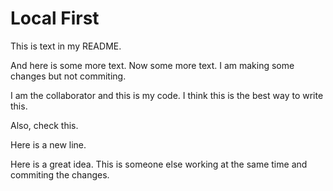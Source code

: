 # Local First

This is text in my README.

And here is some more text. Now some more text. I am making some changes but not commiting. 

I am the collaborator and this is my code. I think this is the best way to write this.

Also, check this.

Here is a new line.

Here is a great idea. This is someone else working at the same time and commiting the changes.


